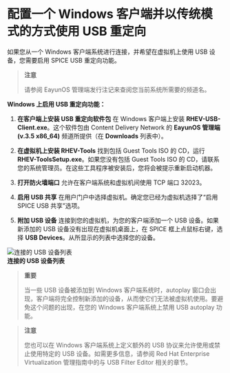 # 配置一个 Windows 客户端并以传统模式的方式使用 USB 重定向

如果您从一个 Windows 客户端系统进行连接，并希望在虚拟机上使用 USB 设备，您需要启用 SPICE USB 重定向功能。

> **注意**
>
> 请参阅 EayunOS 管理端发行注记来查阅您当前系统所需要的频道名。

**Windows 上启用 USB 重定向功能：**
1. **在客户端上安装 USB 重定向软件包**
   在 Windows 客户端上安装 **RHEV-USB-Client.exe**。这个软件包由 Content Delivery Network 的 **EayunOS 管理端 (v.3.5 x86_64)** 频道所提供（在 **Downloads** 列表中）。

2. **在虚拟机上安装 RHEV-Tools**
   找到包括 Guest Tools ISO 的 CD，运行 **RHEV-ToolsSetup.exe**。如果您没有包括 Guest Tools ISO 的 CD，请联系您的系统管理员。在这些工具程序被安装后，您将会被提示重新启动机器。

3. **打开防火墙端口**
   允许在客户端系统和虚拟机间使用 TCP 端口 32023。

4. **启用 USB 共享**
   在用户门户中选择虚拟机。确定您已经为虚拟机选择了“启用 SPICE USB 共享”选项。

5. **附加 USB 设备**
   连接到您的虚拟机，为您的客户端添加一个 USB 设备。如果新添加的 USB 设备没有出现在虚拟机桌面上，在 SPICE 框上点鼠标右键，选择 **USB Devices**。从所显示的列表中选择您的设备。

![连接的 USB 设备列表](../images/connect_usb_device.png)<br/>
**连接的 USB 设备列表**

> **重要**
>
> 当一些 USB 设备被添加到 Windows 客户端系统时，autoplay 窗口会出现，客户端将完全控制新添加的设备，从而使它们无法被虚拟机使用。要避免这个问题的出现，在您的 Windows 客户端系统上禁用 USB autoplay 功能。

> **注意**
>
> 您也可以在 Windows 客户端系统上定义额外的 USB 协议来允许使用或禁止使用特定的 USB 设备。如需更多信息，请参阅 Red Hat Enterprise Virtualization 管理指南中的与 USB Filter Editor 相关的章节。
